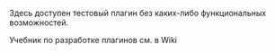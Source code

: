 Здесь доступен тестовый плагин без каких-либо функциональных возможностей.

Учебник по разработке плагинов см. в Wiki